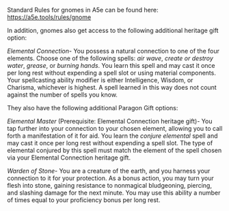 Standard Rules for gnomes in A5e can be found here: https://a5e.tools/rules/gnome

In addition, gnomes also get access to the following additional heritage gift option:

*Elemental Connection*- You possess a natural connection to one of the four elements. Choose one of the following spells: *air wave*, *create or destroy water*, *grease*, or *burning hands*. You learn this spell and may cast it once per long rest without expending a spell slot or using material components. Your spellcasting ability modifier is either Intelligence, Wisdom, or Charisma, whichever is highest. A spell learned in this way does not count against the number of spells you know.

They also have the following additional Paragon Gift options:

*Elemental Master* (Prerequisite: Elemental Connection heritage gift)- You tap further into your connection to your chosen element, allowing you to call forth a manifestation of it for aid. You learn the *conjure elemental* spell and may cast it once per long rest without expending a spell slot. The type of elemental conjured by this spell must match the element of the spell chosen via your Elemental Connection heritage gift. 

*Warden of Stone*- You are a creature of the earth, and you harness your connection to it for your protection. As a bonus action, you may turn your flesh into stone, gaining resistance to nonmagical bludgeoning, piercing, and slashing damage for the next minute. You may use this ability a number of times equal to your proficiency bonus per long rest.